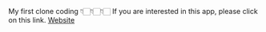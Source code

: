 My first clone coding
👇🏻👇🏻👇🏻 If you are interested in this app, please click on this link. 
[Website](https://tourmaline-otter-8f7a52.netlify.app/)

